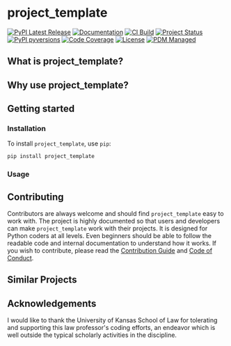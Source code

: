# project_template

[![PyPI Latest Release](https://img.shields.io/pypi/v/project_template.svg?style=for-the-badge&logo=PyPI)](https://pypi.org/project/project_template/)
[![Documentation](https://img.shields.io/badge/docs-mkdocs%20material-blue.svg?style=for-the-badge&logo=github)](https://WithPrecedent.github.io/project_template)
[![CI Build](https://img.shields.io/github/actions/workflow/status/WithPrecedent/project_template/build.yml?branch=main&label=tests&style=for-the-badge&logo=pytest)](https://github.com/WithPrecedent/project_template/actions/workflows/build.yml?query=branch%3Amain)
[![Project Status](https://img.shields.io/badge/repo%20status-Active-Green?style=for-the-badge&logo=git)](https://www.repostatus.org/#active)
[![PyPI pyversions](https://img.shields.io/pypi/pyversions/project_template?style=for-the-badge&logo=python)](https://pypi.python.org/pypi/project_template/)
[![Code Coverage](https://img.shields.io/codecov/c/github/WithPrecedent/project_template?style=for-the-badge&logo=codecov&logoColor=white)](https://codecov.io/gh/WithPrecedent/project_template)
[![License](https://img.shields.io/badge/License-Apache_2.0-blue.svg?style=for-the-badge&logo=apache)](https://opensource.org/licenses/Apache-2.0)
[![PDM Managed](https://img.shields.io/badge/pdm-managed-blueviolet?style=for-the-badge)](https://pdm.fming.dev)

## What is project_template?

## Why use project_template?

## Getting started

### Installation

To install `project_template`, use `pip`:

```sh
pip install project_template
```

### Usage

## Contributing

Contributors are always welcome and should find `project_template` easy to work with. The project is highly documented so that users and developers can make `project_template` work with their projects. It is designed for Python coders at all levels. Even beginners should be able to follow the readable code and internal documentation to understand how it works. If you wish to contribute, please read the [Contribution Guide](./contributing.md) and [Code of Conduct](./code_of_conduct.md).

## Similar Projects

## Acknowledgements

I would like to thank the University of Kansas School of Law for tolerating and supporting this law professor's coding efforts, an endeavor which is well outside the typical scholarly activities in the discipline.
